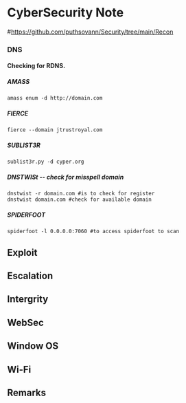 # CyberSecurity Note
#https://github.com/puthsovann/Security/tree/main/Recon 
### DNS
#### Checking for RDNS.
##### AMASS
	amass enum -d http://domain.com

##### FIERCE	
	fierce --domain jtrustroyal.com

##### SUBLIST3R
	sublist3r.py -d cyper.org

##### DNSTWISt -- check for misspell domain 
	dnstwist -r domain.com #is to check for register
	dnstwist domain.com #check for available domain

##### SPIDERFOOT
	spiderfoot -l 0.0.0.0:7060 #to access spiderfoot to scan
## Exploit
## Escalation
## Intergrity
## WebSec
## Window OS
## Wi-Fi
## Remarks
